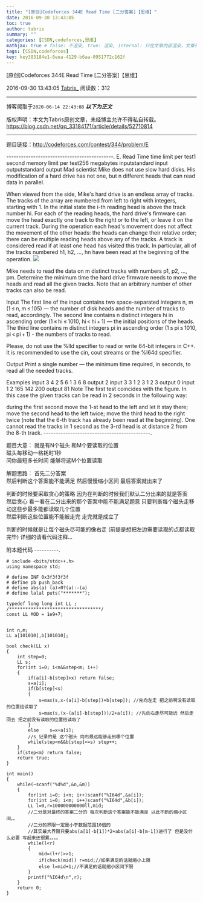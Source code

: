 ```yaml
---
title: "[原创]Codeforces 344E Read Time [二分答案]【思维】"
date: 2016-09-30 13:43:05
toc: true
author: tabris
summary: ""
categories: [CSDN,codeforces,思维]
mathjax: true # false: 不渲染, true: 渲染, internal: 只在文章内部渲染，文章列表中不渲染
tags: [CSDN,codeforces]
key: key383184e1-6eea-4129-b6aa-0951772c162f
---
```


[原创]Codeforces 344E Read Time [二分答案]【思维】

2016-09-30 13:43:05  [Tabris_](https://me.csdn.net/qq_33184171) 阅读数：312

---

博客爬取于`2020-06-14 22:43:08`
***以下为正文***

版权声明：本文为Tabris原创文章，未经博主允许不得私自转载。
https://blog.csdn.net/qq_33184171/article/details/52710814

<!-- more -->

---

题目链接：http://codeforces.com/contest/344/problem/E

--------------------------------------------.
E. Read Time
time limit per test1 second
memory limit per test256 megabytes
inputstandard input
outputstandard output
Mad scientist Mike does not use slow hard disks. His modification of a hard drive has not one, but n different heads that can read data in parallel.

When viewed from the side, Mike's hard drive is an endless array of tracks. The tracks of the array are numbered from left to right with integers, starting with 1. In the initial state the i-th reading head is above the track number hi. For each of the reading heads, the hard drive's firmware can move the head exactly one track to the right or to the left, or leave it on the current track. During the operation each head's movement does not affect the movement of the other heads: the heads can change their relative order; there can be multiple reading heads above any of the tracks. A track is considered read if at least one head has visited this track. In particular, all of the tracks numbered h1, h2, ..., hn have been read at the beginning of the operation.
![](http://codeforces.com/predownloaded/7c/3f/7c3f33e48d9d21de31574dfccd00ab7d5196416a.png)

Mike needs to read the data on m distinct tracks with numbers p1, p2, ..., pm. Determine the minimum time the hard drive firmware needs to move the heads and read all the given tracks. Note that an arbitrary number of other tracks can also be read.

Input
The first line of the input contains two space-separated integers n, m (1 ≤ n, m ≤ 105) — the number of disk heads and the number of tracks to read, accordingly. The second line contains n distinct integers hi in ascending order (1 ≤ hi ≤ 1010, hi < hi + 1) — the initial positions of the heads. The third line contains m distinct integers pi in ascending order (1 ≤ pi ≤ 1010, pi < pi + 1) - the numbers of tracks to read.

Please, do not use the %lld specifier to read or write 64-bit integers in С++. It is recommended to use the cin, cout streams or the %I64d specifier.

Output
Print a single number — the minimum time required, in seconds, to read all the needed tracks.

Examples
input
3 4
2 5 6
1 3 6 8
output
2
input
3 3
1 2 3
1 2 3
output
0
input
1 2
165
142 200
output
81
Note
The first test coincides with the figure. In this case the given tracks can be read in 2 seconds in the following way:

during the first second move the 1-st head to the left and let it stay there;
move the second head to the left twice;
move the third head to the right twice (note that the 6-th track has already been read at the beginning).
One cannot read the tracks in 1 second as the 3-rd head is at distance 2 from the 8-th track.
--------------------------------------------.

题目大意： 
就是有N个磁头 和M个要读取的位置  
磁头每移动一格耗时1秒  
问你最短多长时间 能够将这M个位置读取



解题思路：
首先二分答案   
然后判断这个答案能不能满足
然后慢慢缩小区间 最后答案就出来了

判断的时候要采取贪心的策略 
因为在判断的时候我们默认二分出来的就是答案  
然后贪心 看一看在二分出来的那个答案中能不能满足题意
只要判断每个磁头走移动这些步最多能都读取几个位置  
然后判断这些位置能不能被走完
走完就是成立了

判断的时候就是让每个磁头尽可能的像右走 (前提是想把左边需要读取的点都读取完毕)
详细的请看代码注释...


附本题代码
----------.
```
# include <bits/stdc++.h>
using namespace std;

# define INF 0x3f3f3f3f
# define pb push_back
# define abs(a) (a)>0?(a):-(a)
# define lalal puts("*******");

typedef long long int LL ;
/**********************************/
const LL MOD = 1e9+7;


int n,m;
LL a[101010],b[101010];

bool check(LL x)
{
    int step=0;
    LL s;
    for(int i=0; i<n&&step<m; i++)
    {
        if(a[i]-b[step]>x) return false;
        s=a[i];
        if(b[step]<s)
        {
            s=max(s,x-(a[i]-b[step])+b[step]); //先向左走 把之前啊没有读取的位置给读取了 
            s=max(s,(x-(a[i]-b[step]))/2+a[i]); //先向右走尽可能远 然后走回去 把之前没有读取的位置给读取了
        }
        else    s=x+a[i];
        //s 记录的是 这个磁头 向右最远能够走到哪个位置
        while(step<m&&b[step]<=s) step++;
    }
    if(step<m) return false;
    return true;
}

int main()
{
    while(~scanf("%d%d",&n,&m))
    {
        for(int i=0; i<n; i++)scanf("%I64d",&a[i]);
        for(int i=0; i<m; i++)scanf("%I64d",&b[i]);
        LL l=0,r=100000000000ll,mid;
        //二分是对最终的答案二分的 每次判断这个答案能不能满足 以此不断的缩小区间。。
		//二分的界限一定是小于数据范围10倍的 
		//其实最大界限只要abs(a[1]-b[1])*2+abs(a[i]-b[m-1])进行了 但是没什么必要 写起来还很累。。。。
        while(l<r)
        {
            mid=(l+r)>>1;
            if(check(mid)) r=mid;//如果满足的话就缩小上限
            else l=mid+1;//不满足的话就缩小区间下限
        }
        printf("%I64d\n",r);
    }
    return 0;
}

```
